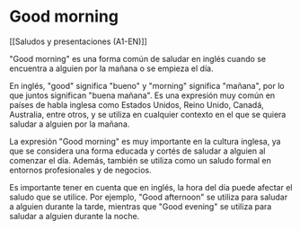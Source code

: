 # Good morning

[[Saludos y presentaciones (A1-EN)]]

"Good morning" es una forma común de saludar en inglés cuando se encuentra a alguien por la mañana o se empieza el día.

En inglés, "good" significa "bueno" y "morning" significa "mañana", por lo que juntos significan "buena mañana". Es una expresión muy común en países de habla inglesa como Estados Unidos, Reino Unido, Canadá, Australia, entre otros, y se utiliza en cualquier contexto en el que se quiera saludar a alguien por la mañana.

La expresión "Good morning" es muy importante en la cultura inglesa, ya que se considera una forma educada y cortés de saludar a alguien al comenzar el día. Además, también se utiliza como un saludo formal en entornos profesionales y de negocios.

Es importante tener en cuenta que en inglés, la hora del día puede afectar el saludo que se utilice. Por ejemplo, "Good afternoon" se utiliza para saludar a alguien durante la tarde, mientras que "Good evening" se utiliza para saludar a alguien durante la noche.